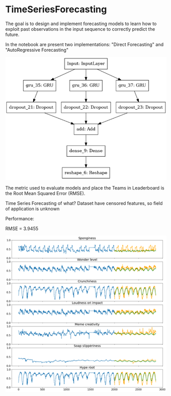 # TimeSeriesForecasting


The goal is to design and implement forecasting models to learn how to exploit past observations in the input sequence to correctly predict the future. 

In the notebook are present two implementations: "Direct Forecasting" and "AutoRegressive Forecasting"

<p align="left">
  <img src="model.png" width="800">
</p>

The metric used to evaluate models and place the Teams in Leaderboard is the Root Mean Squared Error (RMSE). 

Time Series Forecasting of what? Dataset have censored features, so field of application is unknown

Performance:

RMSE = 3.9455

<p align="left">
  <img src="time_series_model.png" width="800">
</p>
